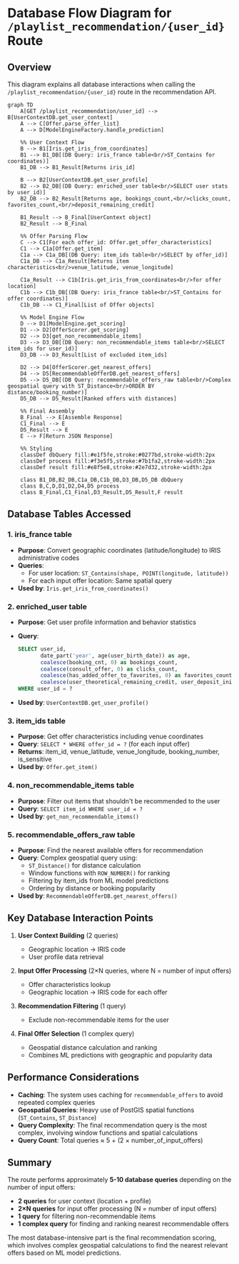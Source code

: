 # Database Flow Diagram for `/playlist_recommendation/{user_id}` Route

## Overview

This diagram explains all database interactions when calling the `/playlist_recommendation/{user_id}` route in the recommendation API.

```mermaid
graph TD
    A[GET /playlist_recommendation/user_id] --> B[UserContextDB.get_user_context]
    A --> C[Offer.parse_offer_list]
    A --> D[ModelEngineFactory.handle_prediction]

    %% User Context Flow
    B --> B1[Iris.get_iris_from_coordinates]
    B1 --> B1_DB[(DB Query: iris_france table<br/>ST_Contains for coordinates)]
    B1_DB --> B1_Result[Returns iris_id]

    B --> B2[UserContextDB.get_user_profile]
    B2 --> B2_DB[(DB Query: enriched_user table<br/>SELECT user stats by user_id)]
    B2_DB --> B2_Result[Returns age, bookings_count,<br/>clicks_count, favorites_count,<br/>deposit_remaining_credit]

    B1_Result --> B_Final[UserContext object]
    B2_Result --> B_Final

    %% Offer Parsing Flow
    C --> C1[For each offer_id: Offer.get_offer_characteristics]
    C1 --> C1a[Offer.get_item]
    C1a --> C1a_DB[(DB Query: item_ids table<br/>SELECT by offer_id)]
    C1a_DB --> C1a_Result[Returns item characteristics<br/>venue_latitude, venue_longitude]

    C1a_Result --> C1b[Iris.get_iris_from_coordinates<br/>for offer location]
    C1b --> C1b_DB[(DB Query: iris_france table<br/>ST_Contains for offer coordinates)]
    C1b_DB --> C1_Final[List of Offer objects]

    %% Model Engine Flow
    D --> D1[ModelEngine.get_scoring]
    D1 --> D2[OfferScorer.get_scoring]
    D2 --> D3[get_non_recommendable_items]
    D3 --> D3_DB[(DB Query: non_recommendable_items table<br/>SELECT item_ids for user_id)]
    D3_DB --> D3_Result[List of excluded item_ids]

    D2 --> D4[OfferScorer.get_nearest_offers]
    D4 --> D5[RecommendableOfferDB.get_nearest_offers]
    D5 --> D5_DB[(DB Query: recommendable_offers_raw table<br/>Complex geospatial query with ST_Distance<br/>ORDER BY distance/booking_number)]
    D5_DB --> D5_Result[Ranked offers with distances]

    %% Final Assembly
    B_Final --> E[Assemble Response]
    C1_Final --> E
    D5_Result --> E
    E --> F[Return JSON Response]

    %% Styling
    classDef dbQuery fill:#e1f5fe,stroke:#0277bd,stroke-width:2px
    classDef process fill:#f3e5f5,stroke:#7b1fa2,stroke-width:2px
    classDef result fill:#e8f5e8,stroke:#2e7d32,stroke-width:2px

    class B1_DB,B2_DB,C1a_DB,C1b_DB,D3_DB,D5_DB dbQuery
    class B,C,D,D1,D2,D4,D5 process
    class B_Final,C1_Final,D3_Result,D5_Result,F result
```

## Database Tables Accessed

### 1. **iris_france** table

- **Purpose**: Convert geographic coordinates (latitude/longitude) to IRIS administrative codes
- **Queries**:
  - For user location: `ST_Contains(shape, POINT(longitude, latitude))`
  - For each input offer location: Same spatial query
- **Used by**: `Iris.get_iris_from_coordinates()`

### 2. **enriched_user** table

- **Purpose**: Get user profile information and behavior statistics
- **Query**:

  ```sql
  SELECT user_id,
         date_part('year', age(user_birth_date)) as age,
         coalesce(booking_cnt, 0) as bookings_count,
         coalesce(consult_offer, 0) as clicks_count,
         coalesce(has_added_offer_to_favorites, 0) as favorites_count,
         coalesce(user_theoretical_remaining_credit, user_deposit_initial_amount) as user_deposit_remaining_credit
  WHERE user_id = ?
  ```

- **Used by**: `UserContextDB.get_user_profile()`

### 3. **item_ids** table

- **Purpose**: Get offer characteristics including venue coordinates
- **Query**: `SELECT * WHERE offer_id = ?` (for each input offer)
- **Returns**: item_id, venue_latitude, venue_longitude, booking_number, is_sensitive
- **Used by**: `Offer.get_item()`

### 4. **non_recommendable_items** table

- **Purpose**: Filter out items that shouldn't be recommended to the user
- **Query**: `SELECT item_id WHERE user_id = ?`
- **Used by**: `get_non_recommendable_items()`

### 5. **recommendable_offers_raw** table

- **Purpose**: Find the nearest available offers for recommendation
- **Query**: Complex geospatial query using:
  - `ST_Distance()` for distance calculation
  - Window functions with `ROW_NUMBER()` for ranking
  - Filtering by item_ids from ML model predictions
  - Ordering by distance or booking popularity
- **Used by**: `RecommendableOfferDB.get_nearest_offers()`

## Key Database Interaction Points

1. **User Context Building** (2 queries)
   - Geographic location → IRIS code
   - User profile data retrieval

2. **Input Offer Processing** (2×N queries, where N = number of input offers)
   - Offer characteristics lookup
   - Geographic location → IRIS code for each offer

3. **Recommendation Filtering** (1 query)
   - Exclude non-recommendable items for the user

4. **Final Offer Selection** (1 complex query)
   - Geospatial distance calculation and ranking
   - Combines ML predictions with geographic and popularity data

## Performance Considerations

- **Caching**: The system uses caching for `recommendable_offers` to avoid repeated complex queries
- **Geospatial Queries**: Heavy use of PostGIS spatial functions (`ST_Contains`, `ST_Distance`)
- **Query Complexity**: The final recommendation query is the most complex, involving window functions and spatial calculations
- **Query Count**: Total queries ≈ 5 + (2 × number_of_input_offers)

## Summary

The route performs approximately **5-10 database queries** depending on the number of input offers:

- **2 queries** for user context (location + profile)
- **2×N queries** for input offer processing (N = number of input offers)
- **1 query** for filtering non-recommendable items
- **1 complex query** for finding and ranking nearest recommendable offers

The most database-intensive part is the final recommendation scoring, which involves complex geospatial calculations to find the nearest relevant offers based on ML model predictions.
